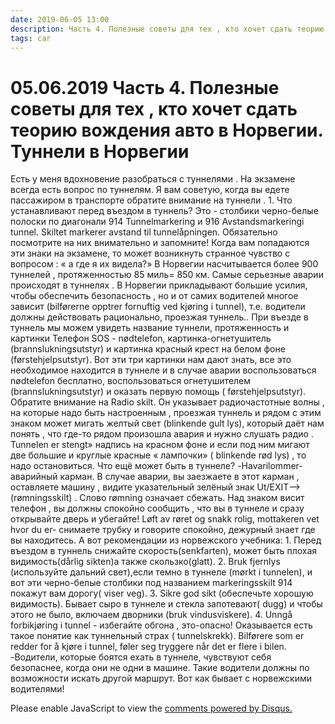 ```yaml
---
date: 2019-06-05 13:00
description: Часть 4. Полезные советы для тех , кто хочет сдать теорию вождения авто в Норвегии. Туннели в Норвегии
tags: car
---
```

# 05.06.2019 Часть 4. Полезные советы для тех , кто хочет сдать теорию вождения авто в Норвегии. Туннели в Норвегии

Есть у меня вдохновение разобраться с туннелями . На экзамене всегда есть вопрос по туннелям. Я вам советую, когда вы едете пассажиром в транспорте обратите внимание на туннели . 1. Что устанавливают перед въездом в туннель? Это - столбики черно-белые полоски по диагонали  914 Tunnelmarkering и 916 Avstandsmarkeringi tunnel. Skiltet markerer avstand til tunnelåpningen.  Обязательно посмотрите на них внимательно и запомните! Когда вам попадаются эти знаки на экзамене, то может возникнуть странное чувство  с вопросом : « а где я их видела?»    В Норвегии насчитывается более 900 туннелей , протяженностью 85 миль= 850 км. Самые серьезные аварии происходят в туннелях . В Норвегии прикладывают большие усилия, чтобы обеспечить безопасность , но и от самих водителей многое зависит (bilførerne opptrer fornuftig ved kjøring i tunnel), т.е. водители должны действовать рационально, проезжая туннель.. При въезде в туннель мы можем увидеть  название туннели, протяженность и  картинки  Телефон SOS - nødtelefon, картинка-огнетушитель (brannslukningsutstyr)  и картинка красный крест на белом фоне (førstehjelpsutstyr). Вот эти три картинки нам дают знать, все это необходимое находится в туннеле и в случае аварии воспользоваться  nødtelefon  бесплатно, воспользоваться огнетушителем (brannslukningsutstyr) и оказать первую помощь ( førstehjelpsutstyr).      Обратите внимание на  Radio skilt. Он указывает радиочастотные волны , на которые надо быть настроенным , проезжая туннель и рядом с этим знаком может мигать желтый свет (blinkende gult lys), который даёт нам понять , что где-то рядом произошла авария  и нужно слушать радио .  Tunnelen er stengt» надпись на красном фоне и если под ним мигают две большие и круглые красные « лампочки» ( blinkende rød lys) , то надо остановиться. Что ещё может быть в туннеле? -Havarilommer-аварийный карман. В случае аварии, вы заезжаете в этот карман , оставляете машину , видите указательный зелёный знак Ut/EXIT—> (rømningsskilt) . Слово rømning означает сбежать. Над знаком висит телефон , вы должны спокойно сообщить , что вы в туннеле и сразу открывайте дверь и убегайте!  Løft av røret og snakk rolig, mottakeren vet hvor du er-  снимаете трубку и говорите спокойно, дежурный знает где вы находитесь.         А вот рекомендации из норвежского учебника: 1.  Перед въездом в туннель снижайте скорость(senkfarten), может быть плохая видимость(dårlig sikten)а также скользко(glatt).  2. Bruk fjernlys (используйте дальний свет),если темно в туннеле (mørkt i tunnelen), и вот эти черно-белые столбики под названием markeringsskilt 914 покажут вам дорогу( viser veg).    3. Sikre god sikt (обеспечьте хорошую видимость). Бывает сыро в туннеле и стекла запотевают( dugg) и чтобы этого не было, включаем дворники (bruk vindusviskere).  4. Unngå forbikjøring i tunnel - избегайте обгона , это-опасно!       Оказывается есть такое понятие как туннельный страх ( tunnelskrekk). Bilførere som er redder for    å kjøre i tunnel, føler seg tryggere når det er flere i bilen. -Водители, которые боятся ехать в туннеле, чувствуют себя безопаснее, когда они не одни в машине. Такие водители должны по возможности искать другой маршрут.  Вот как бывает с норвежскими водителями! 


<div id="disqus_thread"></div>
<script>
    /**
    *  RECOMMENDED CONFIGURATION VARIABLES: EDIT AND UNCOMMENT THE SECTION BELOW TO INSERT DYNAMIC VALUES FROM YOUR PLATFORM OR CMS.
    *  LEARN WHY DEFINING THESE VARIABLES IS IMPORTANT: https://disqus.com/admin/universalcode/#configuration-variables    */
    /*
    var disqus_config = function () {
    this.page.url = PAGE_URL;  // Replace PAGE_URL with your page's canonical URL variable
    this.page.identifier = PAGE_IDENTIFIER; // Replace PAGE_IDENTIFIER with your page's unique identifier variable
    };
    */
    (function() { // DON'T EDIT BELOW THIS LINE
    var d = document, s = d.createElement('script');
    s.src = 'https://irina-blog-1.disqus.com/embed.js';
    s.setAttribute('data-timestamp', +new Date());
    (d.head || d.body).appendChild(s);
    })();
</script>
<noscript>Please enable JavaScript to view the <a href="https://disqus.com/?ref_noscript">comments powered by Disqus.</a></noscript>
